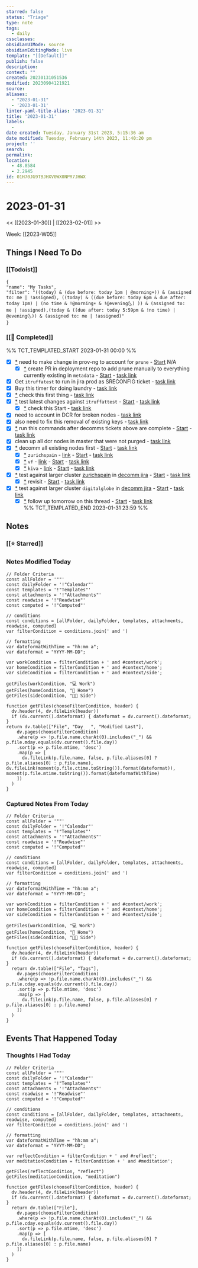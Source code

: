 ```yaml
---
starred: false
status: "Triage"
type: note
tags:
  - daily
cssclasses: 
obsidianUIMode: source
obsidianEditingMode: live
template: "[[Default]]"
publish: false
description: 
context: ""
created: 20230131051536
modified: 20230904121921
source: 
aliases:
  - "2023-01-31"
  - '2023-01-31'
linter-yaml-title-alias: '2023-01-31'
title: '2023-01-31'
labels:
  - 
date created: Tuesday, January 31st 2023, 5:15:36 am
date modified: Tuesday, February 14th 2023, 11:40:20 pm
project: ''
search: 
permalink: 
location:
  - 48.8584
  - 2.2945
id: 01H70JG9TBJHXV0WX0NPR7JHWX
---
```


# 2023-01-31

<< [[2023-01-30]] | [[2023-02-01]] >>

Week: [[2023-W05]]

## Things I Need To Do

### [[Todoist]]

```todoist
{
"name": "My Tasks",
"filter": "((today) & (due before: today 1pm | @morning☀️)) & (assigned to: me | !assigned), ((today) & ((due before: today 6pm & due after: today 1pm) | (no time & !@morning☀️ & !@evening🌜) )) & (assigned to: me | !assigned),(today & ((due after: today 5:59pm & !no time) | @evening🌜)) & (assigned to: me | !assigned)"
}
```


### [[🙌 Completed]]

%% TCT_TEMPLATED_START 2023-01-31 00:00 %%

- [X] [*](obsidian://advanced-uri?vault=main&filepath=Inbox%2FProcessed%2F2023-01-25--12-30-55.md&block=252c7) need to make change in prov-ng to account for `prune` - [Start](session:///start?duration=25&intent=need%20to%20make%20change%20in%20prov-ng%20to%20account%20for%20%60prune%60) N/A
    - [X] [*](obsidian://advanced-uri?vault=main&filepath=Inbox%2FProcessed%2F2023-01-25--12-30-55.md&block=af5e6) create PR in deployment repo to add prune manually to everything currently existing in `metadata` - [Start](session:///start?duration=25&intent=create%20PR%20in%20deployment%20repo%20to%20add%20prune%20manually%20to%20everything%20currently%20existing%20in%20%60metadata%60) - [task link](https://todoist.com/app/task/6576114080)
- [X] Get `itruffatest` to run in jira prod as SRECONFIG ticket - [task link](https://todoist.com/app/task/6559986817)
- [X] Buy this timer for doing laundry - [task link](https://todoist.com/app/task/6572612510)
- [X] [*](obsidian://advanced-uri?vault=main&filepath=Catch%20Notes%2FSREPROVNG-197.md&block=40bcd) check this first thing - [task link](https://todoist.com/app/task/6572297960)
- [X] [*](obsidian://advanced-uri?vault=main&filepath=Catch%20Notes%2FSREPROVNG-197.md&block=127c0) test latest changes against `itruffattest` - [Start](session:///start?duration=25&intent=test%20latest%20changes%20against%20%60itruffattest%60) - [task link](https://todoist.com/app/task/6574478653)
    - [X] [*](obsidian://advanced-uri?vault=main&filepath=Catch%20Notes%2FSREPROVNG-197.md&block=8a6d0) check this Start - [task link](https://todoist.com/app/task/6574562373)
- [X] need to account in DCR for broken nodes - [task link](https://todoist.com/app/task/6564069563)
- [X] also need to fix this removal of existing keys - [task link](https://todoist.com/app/task/6564069571)
- [X] [*](obsidian://advanced-uri?vault=main&filepath=Inbox%2FProcessed%2F2023-01-25--12-30-55.md&block=bb63a) run this commands after decomms tickets above are complete - [Start](session:///start?duration=25&intent=run%20this%20commands%20after%20decomms%20tickets%20above%20are%20complete) - [task link](https://todoist.com/app/task/6575903845)
- [X] clean up all dcr nodes in master that were not purged - [task link](https://todoist.com/app/task/6560888394)
- [X] [*](obsidian://advanced-uri?vault=main&filepath=Inbox%2FProcessed%2F2023-01-25--12-30-55.md&block=5141d) decomm all existing nodes first - [Start](session:///start?duration=25&intent=decomm%20all%20existing%20nodes%20first) - [task link](https://todoist.com/app/task/6575903812)
    - [X] [*](obsidian://advanced-uri?vault=main&filepath=Inbox%2FProcessed%2F2023-01-25--12-30-55.md&block=8cb93) `zurichspain` - [link](https://jira.medallia.com/browse/SRECONFIG-1661) - [Start](session:///start?duration=25&intent=%60zurichspain%60%20-%20%5Blink%5D(https%3A%2F%2Fjira.medallia.com%2Fbrowse%2FSRECONFIG-1661)) - [task link](https://todoist.com/app/task/6575903824)
    - [X] [*](obsidian://advanced-uri?vault=main&filepath=Inbox%2FProcessed%2F2023-01-25--12-30-55.md&block=d1938) `vf` - [link](https://jira.medallia.com/browse/SRECONFIG-1662) - [Start](session:///start?duration=25&intent=%60vf%60%20-%20%5Blink%5D(https%3A%2F%2Fjira.medallia.com%2Fbrowse%2FSRECONFIG-1662)) - [task link](https://todoist.com/app/task/6575903830)
    - [X] [*](obsidian://advanced-uri?vault=main&filepath=Inbox%2FProcessed%2F2023-01-25--12-30-55.md&block=bce59) `kiva` - [link](https://jira.medallia.com/browse/SRECONFIG-1663) - [Start](session:///start?duration=25&intent=%60kiva%60%20-%20%5Blink%5D(https%3A%2F%2Fjira.medallia.com%2Fbrowse%2FSRECONFIG-1663)) - [task link](https://todoist.com/app/task/6575903837)
- [X] [*](obsidian://advanced-uri?vault=main&filepath=Catch%20Notes%2FSREPROVNG-197.md&block=951f9) test against larger cluster [zurichspain](https://jira-dev-vx.medallia.com/browse/SRECONFIG-217) in [decomm jira](https://jira.medallia.com/browse/PRODSVC-13997) - [Start](session:///start?duration=25&intent=test%20against%20larger%20cluster%20%5Bzurichspain%5D(https%3A%2F%2Fjira-dev-vx.medallia.com%2Fbrowse%2FSRECONFIG-217)%20in%20%5Bdecomm%20jira%5D(https%3A%2F%2Fjira.medallia.com%2Fbrowse%2FPRODSVC-13997)) - [task link](https://todoist.com/app/task/6574781215)
    - [X] [*](obsidian://advanced-uri?vault=main&filepath=Catch%20Notes%2FSREPROVNG-197.md&block=74ffa) revisit - [Start](session:///start?duration=25&intent=revisit%20in%201%20hour) - [task link](https://todoist.com/app/task/6574801846)
- [X] [*](obsidian://advanced-uri?vault=main&filepath=Catch%20Notes%2FSREPROVNG-197.md&block=13416) test against larger cluster `digitalglobe` in [decomm jira](https://jira.medallia.com/browse/PRODSVC-14007) - [Start](session:///start?duration=25&intent=test%20against%20larger%20cluster%20%60digitalglobe%60%20in%20%5Bdecomm%20jira%5D(https%3A%2F%2Fjira.medallia.com%2Fbrowse%2FPRODSVC-14007)) - [task link](https://todoist.com/app/task/6575729392)
    - [X] [*](obsidian://advanced-uri?vault=main&filepath=Catch%20Notes%2FSREPROVNG-197.md&block=31f9d) follow up tomorrow on this thread - [Start](session:///start?duration=25&intent=follow%20up%20tomorrow%20on%20this%20thread) - [task link](https://todoist.com/app/task/6575729403)  
%% TCT_TEMPLATED_END 2023-01-31 23:59 %%

## Notes

### [[⭐ Starred]]

### Notes Modified Today
```dataviewjs
// Folder Criteria
const allFolder = '""'
const dailyFolder = '!"Calendar"'
const templates = '!"Templates"'
const attachments = '!"Attachments"'
const readwise = '!"Readwise"'
const computed = '!"Computed"'

// conditions
const conditions = [allFolder, dailyFolder, templates, attachments, readwise, computed]
var filterCondition = conditions.join(' and ')

// formatting
var dateformatWithTime = "hh:mm a";
var dateformat = "YYYY-MM-DD";

var workCondition = filterCondition + ' and #context/work';
var homeCondition = filterCondition + ' and #context/home';
var sideCondition = filterCondition + ' and #context/side';

getFiles(workCondition, "💻 Work")
getFiles(homeCondition, "🏡 Home")
getFiles(sideCondition, "👨‍💻 Side")

function getFiles(chooseFilterCondition, header) {
  dv.header(4, dv.fileLink(header))
  if (dv.current().dateformat) { dateformat = dv.current().dateformat; }
return dv.table(["File", "Day   ", "Modified Last"],
    dv.pages(chooseFilterCondition)
    .where(p => !p.file.name.charAt(0).includes("_") && p.file.mday.equals(dv.current().file.day))
    .sort(p => p.file.mtime, 'desc')
    .map(p => [
      dv.fileLink(p.file.name, false, p.file.aliases[0] ? p.file.aliases[0] : p.file.name), dv.fileLink(moment(p.file.ctime.toString()).format(dateformat)), moment(p.file.mtime.toString()).format(dateformatWithTime)
    ])
  )
}
```

### Captured Notes From Today

```dataviewjs
// Folder Criteria
const allFolder = '""'
const dailyFolder = '!"Calendar"'
const templates = '!"Templates"'
const attachments = '!"Attachments"'
const readwise = '!"Readwise"'
const computed = '!"Computed"'

// conditions
const conditions = [allFolder, dailyFolder, templates, attachments, readwise, computed]
var filterCondition = conditions.join(' and ')

// formatting
var dateformatWithTime = "hh:mm a";
var dateformat = "YYYY-MM-DD";

var workCondition = filterCondition + ' and #context/work';
var homeCondition = filterCondition + ' and #context/home';
var sideCondition = filterCondition + ' and #context/side';

getFiles(workCondition, "💻 Work")
getFiles(homeCondition, "🏡 Home")
getFiles(sideCondition, "👨‍💻 Side")

function getFiles(chooseFilterCondition, header) {
  dv.header(4, dv.fileLink(header))
  if (dv.current().dateformat) { dateformat = dv.current().dateformat; }
  return dv.table(["File", "Tags"],
    dv.pages(chooseFilterCondition)
    .where(p => !p.file.name.charAt(0).includes("_") && p.file.cday.equals(dv.current().file.day))
    .sort(p => p.file.mtime, 'desc')
    .map(p => [
      dv.fileLink(p.file.name, false, p.file.aliases[0] ? p.file.aliases[0] : p.file.name)
    ])
  )
}
```

## Events That Happened Today

### Thoughts I Had Today

```dataviewjs
// Folder Criteria
const allFolder = '""'
const dailyFolder = '!"Calendar"'
const templates = '!"Templates"'
const attachments = '!"Attachments"'
const readwise = '!"Readwise"'
const computed = '!"Computed"'

// conditions
const conditions = [allFolder, dailyFolder, templates, attachments, readwise, computed]
var filterCondition = conditions.join(' and ')

// formatting
var dateformatWithTime = "hh:mm a";
var dateformat = "YYYY-MM-DD";

var reflectCondition = filterCondition + ' and #reflect';
var meditationCondition = filterCondition + ' and #meditation';

getFiles(reflectCondition, "reflect")
getFiles(meditationCondition, "meditation")

function getFiles(chooseFilterCondition, header) {
  dv.header(4, dv.fileLink(header))
  if (dv.current().dateformat) { dateformat = dv.current().dateformat; }
  return dv.table(["File"],
    dv.pages(chooseFilterCondition)
    .where(p => !p.file.name.charAt(0).includes("_") && p.file.cday.equals(dv.current().file.day))
    .sort(p => p.file.mtime, 'desc')
    .map(p => [
      dv.fileLink(p.file.name, false, p.file.aliases[0] ? p.file.aliases[0] : p.file.name)
    ])
  )
}
```
